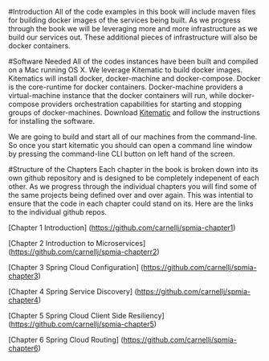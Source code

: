 #Introduction
All of the code examples in this book will include maven files for building docker images of the services being built.  As we progress through the book we will be leveraging more and more infrastructure as we build our services out.   These additional pieces of infrastructure will also be docker containers.  


#Software Needed
All of the codes instances have been built and compiled on a Mac running OS X.  We leverage Kitematic to build docker images.  Kitematics will install docker, docker-machine and docker-compose.  Docker is the core-runtime for docker containers.  Docker-machine providers a virtual-machine instance that the docker containers will run, while docker-compose providers orchestration capabilities for  starting and stopping groups of docker-machines.  Download [Kitematic](https://kitematic.com/) and follow the instructions for installing the software.

We are going to build and start all of our machines from the command-line.  So once you start kitematic you should can open a command line window by pressing the command-line CLI button on left hand of the screen.

#Structure of the Chapters
Each chapter in the book is broken down into its own github repository and is designed to be completely indepenent of each other.  As we progress through the individual chapters you will
find some of the same projects being defined over and over again.  This was intential to ensure that the code in each chapter could stand on its.  Here are the links to the individual
github repos.

[Chapter 1 Introduction] (https://github.com/carnellj/spmia-chapter1)

[Chapter 2 Introduction to Microservices] (https://github.com/carnellj/spmia-chapterr2)

[Chapter 3 Spring Cloud Configuration] (https://github.com/carnellj/spmia-chapter3)

[Chapter 4 Spring Service Discovery] (https://github.com/carnellj/spmia-chapter4)

[Chapter 5 Spring Cloud Client Side Resiliency] (https://github.com/carnellj/spmia-chapter5)

[Chapter 6 Spring Cloud Routing] (https://github.com/carnellj/spmia-chapter6)
